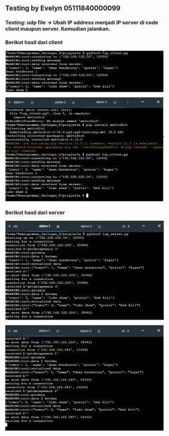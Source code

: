 ## Testing by Evelyn 05111840000099

### Testing: udp file -> Ubah IP address menjadi IP server di code client maupun server. Kemudian jalankan.

### Berikut hasil dari client

![alt text](https://github.com/marsellaeve/Pemrograman_Jaringan_D/blob/master/progjar1a/testing/alphine2_client.PNG)

![alt text](https://github.com/marsellaeve/Pemrograman_Jaringan_D/blob/master/progjar1a/testing/alphine3_client.PNG)

### Berikut hasil dari server

![alt text](https://github.com/marsellaeve/Pemrograman_Jaringan_D/blob/master/progjar1a/testing/server.PNG)

![alt text](https://github.com/marsellaeve/Pemrograman_Jaringan_D/blob/master/progjar1a/testing/server2.PNG)
